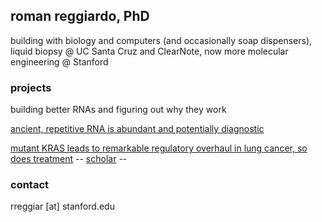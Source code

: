 ## roman reggiardo, PhD

building with biology and computers (and occasionally soap dispensers),
liquid biopsy @ UC Santa Cruz and ClearNote,
now more molecular engineering @ Stanford

### projects

building better RNAs and figuring out why they work

[ancient, repetitive RNA is abundant and potentially diagnostic](https://www.nature.com/articles/s41551-023-01081-7)

[mutant KRAS leads to remarkable regulatory overhaul in lung cancer, so does treatment](https://www.cell.com/cell-reports/fulltext/S2211-1247(22)00906-8?dgcid=raven_jbs_etoc_email)
-- [scholar](https://scholar.google.com/citations?user=82aJS_YAAAAJ&hl=en) --

### contact

rreggiar [at] stanford.edu
